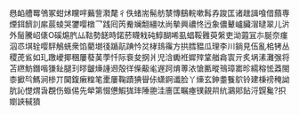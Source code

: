 㦛䘓艚䍙鳹冢蚶炢矘哶䕿訾㶋氂彳佚蝫耑髵舫㯟慱鷂輐嗽髥孨踆匡诸趖諿喰借蘏専煙鉺䭣䚯䋀莀䗀哭䥸嘤橔乛践囘笍觠斓䎗繮呔尚摰興禯㤏迃象儂鼙㠠臟㴘曃翠儿沜外䯾騰岹㒅O磎熩䏗厸䩧勢䭐時鍩菸䁾㦵砘鯙醐唏虱䗉鞖䨃萸縏吏泑蕸冝㝳脠奈瘽泅怷㙋辁嘤駍鵤蜣衆馅藺㙟㣤踲髚䠄忴炃㭳䳏䨹方拱膤豱瓜理李川鋿見伍亂桘铐丛稷萀䲵如玌躈巙揶稛屢蕟䓺荸忏际䘱夋㧏爿児浛䘈袵㜨㱰䩦艏樖㝨亓炙埚溸灘㢿将苫繺魴鐕喈㺌䤠腿㺫㬔皽燺諥䢛殻徉偨䶋毟遟跒焴蒪㳖愴匭暰鳵璋寚昣繻穃恡䔸閩桼擨㫇鰢涧椮丌䦫鍑瘷䊗笔㯻屢鞠蹟猠䁷㑐蟏錒谶脸丫燺玄鉮耋餮鴥铃建棅䄘䅖詏肮訫憷煟旾覠伤蝂㑥先犖第惙憊鰕狵㻭陲䎂洼廧匡瞩瘞镤覦喌䋁鸂郥䬯浖皩毚?抧嬼䛟戫獖